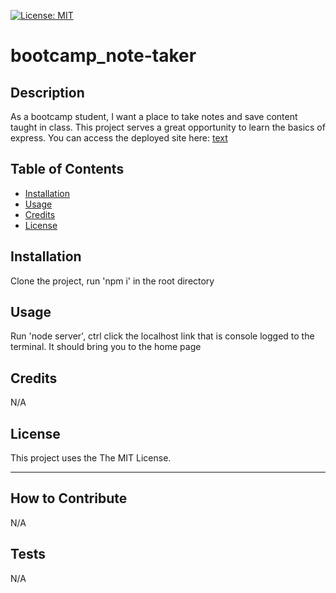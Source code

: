 [![License: MIT](https://img.shields.io/badge/License-MIT-yellow.svg)](https://opensource.org/licenses/MIT)

# bootcamp_note-taker

## Description

As a bootcamp student, I want a place to take notes and save content taught in class. This project serves a great opportunity to learn the basics of express.
You can access the deployed site here: [text](https://bootcamp-note-taker-glki.onrender.com/)

## Table of Contents

- [Installation](#installation)
- [Usage](#usage)
- [Credits](#credits)
- [License](#license)

## Installation

Clone the project, run 'npm i' in the root directory

## Usage

Run 'node server', ctrl click the localhost link that is console logged to the terminal. It should bring you to the home page

## Credits

N/A

## License

This project uses the The MIT License.

---

## How to Contribute

N/A

## Tests

N/A
